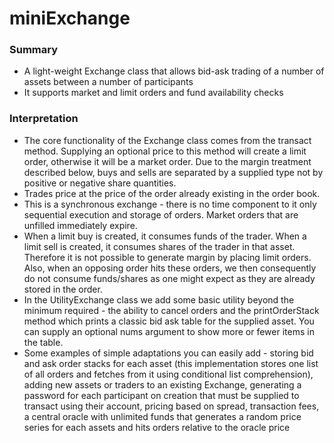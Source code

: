 # miniExchange

### Summary

- A light-weight Exchange class that allows bid-ask
  trading of a number of assets between a number of participants
- It supports market and limit orders and fund availability checks

### Interpretation

- The core functionality of the Exchange class comes from the transact method.
  Supplying an optional price to this method will create a limit order,
  otherwise it will be a market order. Due to the margin treatment described
  below, buys and sells are separated by a supplied type not by positive or
  negative share quantities.
- Trades price at the price of the order already existing in the order book.
- This is a synchronous exchange - there is no time component to it only
  sequential execution and storage of orders. Market orders that are unfilled
  immediately expire.
- When a limit buy is created, it consumes funds of the trader. When a limit
  sell is created, it consumes shares of the trader in that asset. Therefore it
  is not possible to generate margin by placing limit orders. Also, when an
  opposing order hits these orders, we then consequently do not consume
  funds/shares as one might expect as they are already stored in the order.
- In the UtilityExchange class we add some basic utility beyond the minimum
  required - the ability to cancel orders and the printOrderStack method which
  prints a classic bid ask table for the supplied asset. You can supply an
  optional nums argument to show more or fewer items in the table.
- Some examples of simple adaptations you can easily add - storing bid and ask
  order stacks for each asset (this implementation stores one list of all orders
  and fetches from it using conditional list comprehension), adding new assets
  or traders to an existing Exchange, generating a password for each participant on creation that must be supplied to transact using their account, pricing based on spread, transaction fees, a central oracle with unlimited funds that generates a random price series for each assets and hits orders relative to the oracle price
